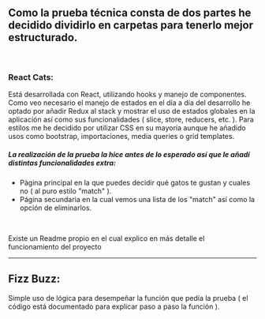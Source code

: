 
<h2>Como la prueba técnica consta de dos partes he decidido dividirlo en carpetas para tenerlo mejor estructurado.</h2>
<br>
<h3>React Cats:</h3>
<p>Está desarrollada con React, utilizando hooks y manejo de componentes. Como veo necesario el manejo de estados en el día a día del desarrollo he optado por añadir Redux al stack y mostrar el uso de estados globales en la aplicación así como sus funcionalidades ( slice, store, reducers, etc. ). Para estilos me he decidido por utilizar CSS en su mayoría aunque he añadido usos como bootstrap, importaciones, media queries o grid templates. </p>
<h5>La realización de la prueba la hice antes de lo esperado así que le añadí distintas funcionalidades extra:</h5>
<ul>
    <li>Pàgina principal en la que puedes decidir qué gatos te gustan y cuales no ( al puro estilo "match" ).</li>
    <li>Página secundaria en la cual vemos una lista de los "match" así como la opción de eliminarlos.</li>
</ul>
<br>
<p>Existe un Readme propio en el cual explico en más detalle el funcionamiento del proyecto</p>
<hr>
<h2>Fizz Buzz:</h2>
<p>Simple uso de lógica para desempeñar la función que pedía la prueba ( el código está documentado para explicar paso a paso la función ).</p>